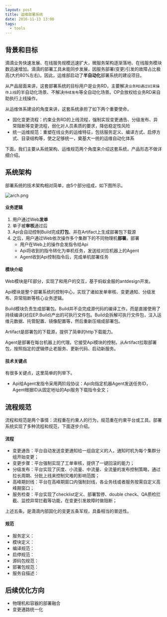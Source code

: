 ```yaml
---
layout: post
title: 运维部署系统
date: 2016-11-13 13:00
tags:
  - tools
---
```


## 背景和目标
滴滴业务快速发展、在线服务规模迅速扩大，微服务架构逐渐落地、在线服务模块数迅速增加。滴滴的部署工具未能同步发展，因服务部署(变更)引发的故障占比极高(大约80%左右)。因此，运维部启动了**半自动化**部署系统的建设项目。

从产品层面来讲，这套部署系统的目标用户是业务RD，主要解决`业务RD通过UI来操作上线`的半自动化场景、不解决`持续发布`等全自动化场景。OP会放权给业务RD来自助执行上线操作。

从运维体系建设的角度来讲，这套系统承担了如下两个重要使命，

+ 固化变更流程：约束业务RD的上线流程，强制实现变更通告、分级发布、异常阻断等变更流程，弱化对人员素质的要求，降低稳定性风险
+ 统一运维规范：重塑在线业务的运维特征，包括服务定义、编译方式、启停方式、目录结构等，使之足够统一，奠基大一统的运维自动化体系

下面，我们主要从系统架构、运维规范两个角度来介绍这套系统，产品形态不做详细介绍。


## 系统架构
部署系统的技术架构相对简单，由5个部分组成，如下图所示。

![arch.png](https://raw.githubusercontent.com/niean/niean.github.io/master/images/20161113/arch.png)

#### 业务逻辑
1. 用户通过Web**发单**
2. 单子被**审核**通过后
3. Api会自动控制Build完成**打包**、并在Artifact上生成部署包下载源
4. 之后，用户通过Web依次操作多个集群下的不同物理机**部署**。部署
    - 用户在Web上的操作会发指令给Api
    - Api将收到的指令转化为单机任务，发送给对应机器上的Agent
    - Agent收到Api控制指令后，完成单机部署任务

#### 模块介绍
Web模块是FE部分，实现了和用户的交互，基于蚂蚁金服的antdesign开发。

Api模块是整个部署系统的控制中心，实现了诸如发单审核、变更通知、分级发布、异常阻断等核心业务逻辑。

Build模块负责生成部署包。Build并不会完成源代码的编译工作，而是直接使用了持续编译(对应EP.Build)产出的可执行文件包。Build会拆解可执行文件包，注入运维元数据、托管配置、镜像配置等，然后重新压缩成部署包。

Artifact是部署包的下载源，提供了简单的http下载能力。

Agent是部署在每台机器上的代理。它接受Api模块的控制，从Artifact拉取部署包，按照指定的逻辑停止老服务、更新代码、启动新服务。

#### 技术关键点
有很多关键点，这里简单的列举下。

- Api给Agent发指令采用两阶段协议：Api向指定机器Agent发送任务ID，Agent根据ID从固定地址的Api服务下载指令全文；


## 流程规范
流程和规范是两个事情：流程重在约束人的行为，规范重在约束平台或工具。部署系统实现了多种流程和规范，下面逐步介绍。

#### 流程
- 变更通告：平台自动发送变更通知给一组自定义的人，通知时机为每个集群分组开始变更；
- 变更步骤：平台强制实现了工单审核，提供了一键回滚的能力；
- 分级发布：平台实现了灰度、小流量、中流量、全流量的发布控制策略，通过拉长周期、分批上线来控制灾难的影响范围；
- 高峰期封线：平台在高峰期窗口内强制封线，各业务线或者服务按需自定义高峰期窗口；
- 服务检查：平台实现了checklist定义、部署暂停、double check、QA质检拦截、监控异常拦截等功能，在变更引发故障时做阻断；

上述五条，是滴滴内部固化的变更五条军规，具备相当的普适性。

#### 规范
- 服务定义：
- 模块定义：
- 编译规范：
- 启停规范：
- 源码包规范：
- 部署包规范：
- 服务自描述：


## 后续优化方向
- 物理机和容器的部署融合
- 变更通路统一化


